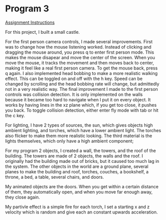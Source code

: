 Program 3
=========

[Assignment Instructions](ASSIGNMENTREADME.md)

For this project, I built a small castle.

For the first person camera controls, I made several improvements.
First was to change how the mouse listening worked.
Instead of clicking and dragging the mouse around, you press q to enter first person mode.
This makes the mouse disapear and move the center of the screen.
When you move the mouse, it tracks the movement and then moves back to center, making it feel like a real first person camera.
To get the mouse back, press q again.
I also implemented head bobbing to make a more realistic walking effect.
This can be toggled on and off with the h key.
Speed can be changed by scrolling and the head bobbing rate will change, but admittedly not in a very realistic way.
The final improvement I made to the first person controls was collision detection.
It is only implemented on the walls because it became too hard to navigate when I put it on every object.
It works by having lines in the xz plane which, if you get too close, it pushes you back.
To toggle collision detection, either enter fly mode with tab or hit the c key.

For lighting, I have 2 types of sources, the sun, which gives objects high ambient lighting, and torches, which have a lower ambient light.
The torches also flicker to make them more realistic looking. The third material is the lights themselves, which only have a high ambient component;

For my program 2 objects, I created a wall, the towers, and the roof of the building. The towers are made of 2 objects, the walls and the roof.
I originally had the building made out of bricks, but it caused too much lag in the system.
The other objects in the world are a ground plane, several planes to make the building and roof, torches, couches, a bookshelf, a throne, a bed, a table, several chairs, and doors.

My animated objects are the doors. When you get within a certain distance of them, they automatically open, and when you move far enough away, they close again.

My partivle effect is a simple fire for each torch, I set a starting x and z velocity which is random and give each an constant upwards acceleration.
